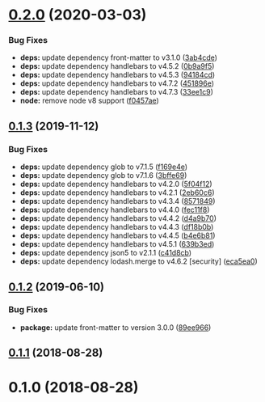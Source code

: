 # [0.2.0](https://github.com/hidoo/data-from/compare/v0.1.3...v0.2.0) (2020-03-03)


### Bug Fixes

* **deps:** update dependency front-matter to v3.1.0 ([3ab4cde](https://github.com/hidoo/data-from/commit/3ab4cde42bc073578d95cd857d6597edbbd6e09f))
* **deps:** update dependency handlebars to v4.5.2 ([0b9a9f5](https://github.com/hidoo/data-from/commit/0b9a9f589e6035c533f6d00f0c68f21df57cffaa))
* **deps:** update dependency handlebars to v4.5.3 ([94184cd](https://github.com/hidoo/data-from/commit/94184cd70c8eeb72f51ed49d3c85bb91983825c4))
* **deps:** update dependency handlebars to v4.7.2 ([451896e](https://github.com/hidoo/data-from/commit/451896e958776d950e1e76c8c07468ba211cd0d5))
* **deps:** update dependency handlebars to v4.7.3 ([33ee1c9](https://github.com/hidoo/data-from/commit/33ee1c9e3ebec87c17d63dd303591210880796b2))
* **node:** remove node v8 support ([f0457ae](https://github.com/hidoo/data-from/commit/f0457aed2aac2ff443c2cd2331f5a3c2f68c8a77))



## [0.1.3](https://github.com/hidoo/data-from/compare/v0.1.2...v0.1.3) (2019-11-12)


### Bug Fixes

* **deps:** update dependency glob to v7.1.5 ([f169e4e](https://github.com/hidoo/data-from/commit/f169e4edb83dfc2ee722261f3927102f0a1ad8d7))
* **deps:** update dependency glob to v7.1.6 ([3bffe69](https://github.com/hidoo/data-from/commit/3bffe693e19ea31d827363535d833ea476993401))
* **deps:** update dependency handlebars to v4.2.0 ([5f04f12](https://github.com/hidoo/data-from/commit/5f04f12a5c88a14711a83a71c4958cd700c91dfc))
* **deps:** update dependency handlebars to v4.2.1 ([2eb60c6](https://github.com/hidoo/data-from/commit/2eb60c669191d8d9bbec959e93b90baabc08e97e))
* **deps:** update dependency handlebars to v4.3.4 ([8571849](https://github.com/hidoo/data-from/commit/857184910380d40cdd2cc9f22cd6afd28e5c6887))
* **deps:** update dependency handlebars to v4.4.0 ([fec11f8](https://github.com/hidoo/data-from/commit/fec11f81fd878bacd2658ab3be29426f44beead2))
* **deps:** update dependency handlebars to v4.4.2 ([d4a9b70](https://github.com/hidoo/data-from/commit/d4a9b706fae0c30be55b44af512780261e64ea7c))
* **deps:** update dependency handlebars to v4.4.3 ([df18b0b](https://github.com/hidoo/data-from/commit/df18b0b148f533d67cb770c24231272697bab5bf))
* **deps:** update dependency handlebars to v4.4.5 ([b4e6b81](https://github.com/hidoo/data-from/commit/b4e6b816747ab7538d282bf169b3790855d46bf2))
* **deps:** update dependency handlebars to v4.5.1 ([639b3ed](https://github.com/hidoo/data-from/commit/639b3ed7281d2a41f2acc40d396f2dd48982256f))
* **deps:** update dependency json5 to v2.1.1 ([c41d8cb](https://github.com/hidoo/data-from/commit/c41d8cb2e7d82434f4e603098efd41b6c09ac600))
* **deps:** update dependency lodash.merge to v4.6.2 [security] ([eca5ea0](https://github.com/hidoo/data-from/commit/eca5ea0297f122a58309998ed85d333e9d47a04c))



## [0.1.2](https://github.com/hidoo/data-from/compare/v0.1.1...v0.1.2) (2019-06-10)


### Bug Fixes

* **package:** update front-matter to version 3.0.0 ([89ee966](https://github.com/hidoo/data-from/commit/89ee96680721885ba617086a63f8ce032a83481c))



## [0.1.1](https://github.com/hidoo/data-from/compare/v0.1.0...v0.1.1) (2018-08-28)



# 0.1.0 (2018-08-28)



